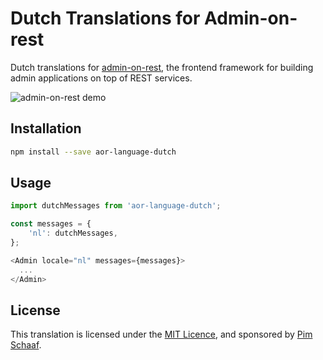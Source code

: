 # Dutch Translations for Admin-on-rest

Dutch translations for [admin-on-rest](https://github.com/marmelab/admin-on-rest), the frontend framework for building admin applications on top of REST services.

![admin-on-rest demo](http://static.marmelab.com/admin-on-rest.gif)

## Installation

```sh
npm install --save aor-language-dutch
```

## Usage

```js
import dutchMessages from 'aor-language-dutch';

const messages = {
    'nl': dutchMessages,
};

<Admin locale="nl" messages={messages}>
  ...
</Admin>
```

## License

This translation is licensed under the [MIT Licence](LICENSE), and sponsored by [Pim Schaaf](https://open-roads.nl).
